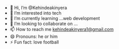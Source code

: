 - 👋 Hi, I’m @Kehindeakinyera
- 👀 I’m interested into tech
- 🌱 I’m currently learning ...web development 
- 💞️ I’m looking to collaborate on ...
- 📫 How to reach me kehindeakinyera1@gmail.com 
- 😄 Pronouns: he or him
- ⚡ Fun fact: love football 

<!---
Kehindeakinyera/Kehindeakinyera is a ✨ special ✨ repository because its `README.md` (this file) appears on your GitHub profile.
You can click the Preview link to take a look at your changes.
--->
